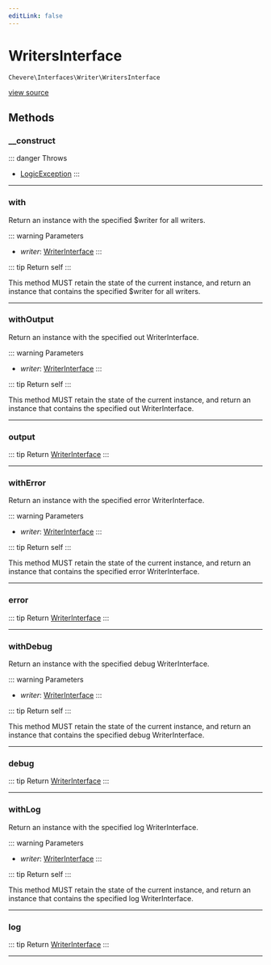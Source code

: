 ```yaml
---
editLink: false
---
```


# WritersInterface

`Chevere\Interfaces\Writer\WritersInterface`

[view source](https://github.com/chevere/chevere/blob/master/src/Chevere/Interfaces/Writer/WritersInterface.php)

## Methods

### __construct

::: danger Throws
- [LogicException](../../Exceptions/Core/LogicException.md) 
:::

---

### with

Return an instance with the specified $writer for all writers.

::: warning Parameters
- *writer*: [WriterInterface](./WriterInterface.md)
:::

::: tip Return
self
:::

This method MUST retain the state of the current instance, and return
an instance that contains the specified $writer for all writers.

---

### withOutput

Return an instance with the specified out WriterInterface.

::: warning Parameters
- *writer*: [WriterInterface](./WriterInterface.md)
:::

::: tip Return
self
:::

This method MUST retain the state of the current instance, and return
an instance that contains the specified out WriterInterface.

---

### output

::: tip Return
[WriterInterface](./WriterInterface.md)
:::

---

### withError

Return an instance with the specified error WriterInterface.

::: warning Parameters
- *writer*: [WriterInterface](./WriterInterface.md)
:::

::: tip Return
self
:::

This method MUST retain the state of the current instance, and return
an instance that contains the specified error WriterInterface.

---

### error

::: tip Return
[WriterInterface](./WriterInterface.md)
:::

---

### withDebug

Return an instance with the specified debug WriterInterface.

::: warning Parameters
- *writer*: [WriterInterface](./WriterInterface.md)
:::

::: tip Return
self
:::

This method MUST retain the state of the current instance, and return
an instance that contains the specified debug WriterInterface.

---

### debug

::: tip Return
[WriterInterface](./WriterInterface.md)
:::

---

### withLog

Return an instance with the specified log WriterInterface.

::: warning Parameters
- *writer*: [WriterInterface](./WriterInterface.md)
:::

::: tip Return
self
:::

This method MUST retain the state of the current instance, and return
an instance that contains the specified log WriterInterface.

---

### log

::: tip Return
[WriterInterface](./WriterInterface.md)
:::

---
